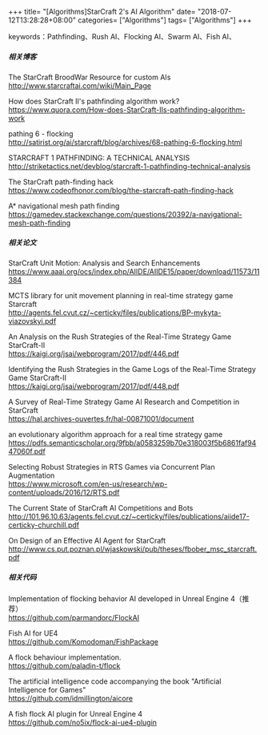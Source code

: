 +++
title= "[Algorithms]StarCraft 2's AI Algorithm"
date= "2018-07-12T13:28:28+08:00"
categories= ["Algorithms"]
tags= ["Algorithms"]
+++

keywords：Pathfinding、Rush AI、Flocking AI、Swarm AI、Fish AI、

##### 相关博客

The StarCraft BroodWar Resource for custom AIs  
http://www.starcraftai.com/wiki/Main_Page

How does StarCraft II's pathfinding algorithm work?  
https://www.quora.com/How-does-StarCraft-IIs-pathfinding-algorithm-work

pathing 6 - flocking  
http://satirist.org/ai/starcraft/blog/archives/68-pathing-6-flocking.html

STARCRAFT 1 PATHFINDING: A TECHNICAL ANALYSIS  
http://striketactics.net/devblog/starcraft-1-pathfinding-technical-analysis

The StarCraft path-finding hack  
https://www.codeofhonor.com/blog/the-starcraft-path-finding-hack

A* navigational mesh path finding  
https://gamedev.stackexchange.com/questions/20392/a-navigational-mesh-path-finding

##### 相关论文

StarCraft Unit Motion: Analysis and Search Enhancements  
https://www.aaai.org/ocs/index.php/AIIDE/AIIDE15/paper/download/11573/11384

MCTS library for unit movement planning in real-time strategy game Starcraft  
http://agents.fel.cvut.cz/~certicky/files/publications/BP-mykyta-viazovskyi.pdf

An Analysis on the Rush Strategies of the Real-Time Strategy Game StarCraft-II  
https://kaigi.org/jsai/webprogram/2017/pdf/446.pdf

Identifying the Rush Strategies in the Game Logs of the Real-Time Strategy Game StarCraft-II  
https://kaigi.org/jsai/webprogram/2017/pdf/448.pdf

A Survey of Real-Time Strategy Game AI Research and Competition in StarCraft  
https://hal.archives-ouvertes.fr/hal-00871001/document

an evolutionary algorithm approach for a real time strategy game  
https://pdfs.semanticscholar.org/9fbb/a0583259b70e318003f5b6861faf9447060f.pdf

Selecting Robust Strategies in RTS Games via Concurrent Plan Augmentation  
https://www.microsoft.com/en-us/research/wp-content/uploads/2016/12/RTS.pdf

The Current State of StarCraft AI Competitions and Bots  
http://101.96.10.63/agents.fel.cvut.cz/~certicky/files/publications/aiide17-certicky-churchill.pdf

On Design of an Effective AI Agent for StarCraft  
http://www.cs.put.poznan.pl/wjaskowski/pub/theses/fbober_msc_starcraft.pdf

##### 相关代码

Implementation of flocking behavior AI developed in Unreal Engine 4（推荐）  
https://github.com/parmandorc/FlockAI

Fish AI for UE4  
https://github.com/Komodoman/FishPackage

A flock behaviour implementation.  
https://github.com/paladin-t/flock

The artificial intelligence code accompanying the book "Artificial Intelligence for Games"  
https://github.com/idmillington/aicore

A fish flock AI plugin for Unreal Engine 4  
https://github.com/no5ix/flock-ai-ue4-plugin

